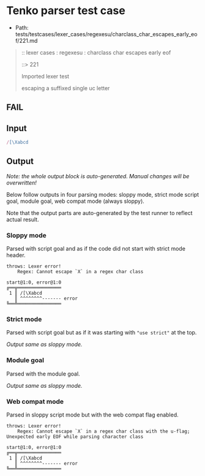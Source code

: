 # Tenko parser test case

- Path: tests/testcases/lexer_cases/regexesu/charclass_char_escapes_early_eof/221.md

> :: lexer cases : regexesu : charclass char escapes early eof
>
> ::> 221
>
> Imported lexer test
>
> escaping a suffixed single uc letter

## FAIL

## Input

`````js
/[\Xabcd
`````

## Output

_Note: the whole output block is auto-generated. Manual changes will be overwritten!_

Below follow outputs in four parsing modes: sloppy mode, strict mode script goal, module goal, web compat mode (always sloppy).

Note that the output parts are auto-generated by the test runner to reflect actual result.

### Sloppy mode

Parsed with script goal and as if the code did not start with strict mode header.

`````
throws: Lexer error!
    Regex: Cannot escape `X` in a regex char class

start@1:0, error@1:0
╔══╦════════════════
 1 ║ /[\Xabcd
   ║ ^^^^^^^^------- error
╚══╩════════════════

`````

### Strict mode

Parsed with script goal but as if it was starting with `"use strict"` at the top.

_Output same as sloppy mode._

### Module goal

Parsed with the module goal.

_Output same as sloppy mode._

### Web compat mode

Parsed in sloppy script mode but with the web compat flag enabled.

`````
throws: Lexer error!
    Regex: Cannot escape `X` in a regex char class with the u-flag; Unexpected early EOF while parsing character class

start@1:0, error@1:0
╔══╦════════════════
 1 ║ /[\Xabcd
   ║ ^^^^^^^^------- error
╚══╩════════════════

`````

